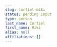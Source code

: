 ```yaml
---
slug: corfiel-miki
status: pending input
type: person
last_name: Corfiel
first_name: Miki
alias: null
affiliations: []
---
```


